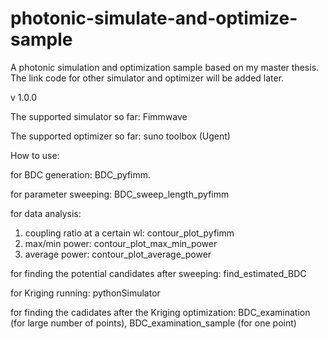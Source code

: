 # photonic-simulate-and-optimize-sample
A photonic simulation and optimization sample based on my master thesis. The link code for other simulator and optimizer will be added later.



v 1.0.0

The supported simulator so far: Fimmwave

The supported optimizer so far: suno toolbox (Ugent)

How to use:

for BDC generation: BDC_pyfimm.

for parameter sweeping: BDC_sweep_length_pyfimm

for data analysis:
1. coupling ratio at a certain wl: contour_plot_pyfimm
2. max/min power: contour_plot_max_min_power
3. average power: contour_plot_average_power

for finding the potential candidates after sweeping: find_estimated_BDC

for Kriging running: pythonSimulator 

for finding the cadidates after the Kriging optimization: BDC_examination (for large number of points), BDC_examination_sample (for one point)
